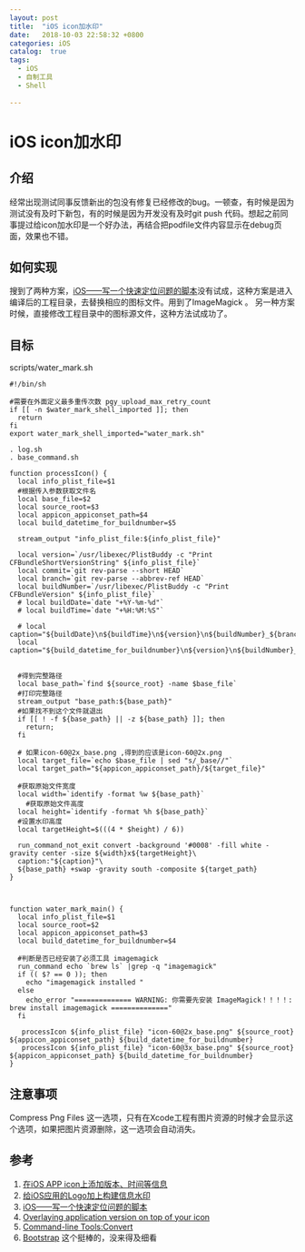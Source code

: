 ```yaml
---
layout: post
title:  "iOS icon加水印"
date:   2018-10-03 22:58:32 +0800
categories: iOS
catalog:  true
tags:
  - iOS 
  - 自制工具
  - Shell
 
---
```




# iOS icon加水印

## 介绍
经常出现测试同事反馈新出的包没有修复已经修改的bug。一顿查，有时候是因为测试没有及时下新包，有的时候是因为开发没有及时git push 代码。想起之前同事提过给icon加水印是一个好办法，再结合把podfile文件内容显示在debug页面，效果也不错。

## 如何实现
搜到了两种方案，[iOS——写一个快速定位问题的脚本](http://zhoulingyu.com/2017/04/04/iOS——写一个快速定位问题的脚本/#more)没有试成，这种方案是进入编译后的工程目录，去替换相应的图标文件。用到了ImageMagick 。
另一种方案时候，直接修改工程目录中的图标源文件，这种方法试成功了。


## 目标
scripts/water_mark.sh

~~~shell
#!/bin/sh

#需要在外面定义最多重传次数 pgy_upload_max_retry_count
if [[ -n $water_mark_shell_imported ]]; then
  return
fi
export water_mark_shell_imported="water_mark.sh"

. log.sh
. base_command.sh

function processIcon() {
  local info_plist_file=$1
  #根据传入参数获取文件名
  local base_file=$2
  local source_root=$3
  local appicon_appiconset_path=$4
  local build_datetime_for_buildnumber=$5

  stream_output "info_plist_file:${info_plist_file}"

  local version=`/usr/libexec/PlistBuddy -c "Print CFBundleShortVersionString" ${info_plist_file}`
  local commit=`git rev-parse --short HEAD`
  local branch=`git rev-parse --abbrev-ref HEAD`
  local buildNumber=`/usr/libexec/PlistBuddy -c "Print CFBundleVersion" ${info_plist_file}`
  # local buildDate=`date "+%Y-%m-%d"`
  # local buildTime=`date "+%H:%M:%S"`

  # local caption="${buildDate}\n${buildTime}\n${version}\n${buildNumber}_${branch}\n${commit}"
  local caption="${build_datetime_for_buildnumber}\n${version}\n${buildNumber}_${branch}\n${commit}"


  #得到完整路径
  local base_path=`find ${source_root} -name $base_file`
  #打印完整路径
  stream_output "base_path:${base_path}"
  #如果找不到这个文件就退出
  if [[ ! -f ${base_path} || -z ${base_path} ]]; then
    return;
  fi

  # 如果icon-60@2x_base.png ,得到的应该是icon-60@2x.png
  local target_file=`echo $base_file | sed "s/_base//"`
  local target_path="${appicon_appiconset_path}/${target_file}"

  #获取原始文件宽度
  local width=`identify -format %w ${base_path}`
    #获取原始文件高度
  local height=`identify -format %h ${base_path}`
  #设置水印高度
  local targetHeight=$(((4 * $height) / 6))

  run_command_not_exit convert -background '#0008' -fill white -gravity center -size ${width}x${targetHeight}\
  caption:"${caption}"\
  ${base_path} +swap -gravity south -composite ${target_path}
}



function water_mark_main() {
  local info_plist_file=$1
  local source_root=$2
  local appicon_appiconset_path=$3
  local build_datetime_for_buildnumber=$4

  #判断是否已经安装了必须工具 imagemagick
  run_command echo `brew ls` |grep -q "imagemagick"
  if (( $? == 0 )); then
    echo "imagemagick installed "
  else
    echo_error "============== WARNING: 你需要先安装 ImageMagick！！！！: brew install imagemagick =============="
  fi

   processIcon ${info_plist_file} "icon-60@2x_base.png" ${source_root} ${appicon_appiconset_path} ${build_datetime_for_buildnumber}
   processIcon ${info_plist_file} "icon-60@3x_base.png" ${source_root} ${appicon_appiconset_path} ${build_datetime_for_buildnumber}
}

~~~



## 注意事项

Compress Png Files 这一选项，只有在Xcode工程有图片资源的时候才会显示这个选项，如果把图片资源删除，这一选项会自动消失。

## 参考

1. [在iOS APP icon上添加版本、时间等信息](https://www.jianshu.com/p/df21c51668f1)
2. [给iOS应用的Logo加上构建信息水印](https://juejin.im/post/5a32120f51882575d42f6609)
3. [iOS——写一个快速定位问题的脚本](http://zhoulingyu.com/2017/04/04/iOS——写一个快速定位问题的脚本/#more)
4. [Overlaying application version on top of your icon](http://merowing.info/2013/03/overlaying-application-version-on-top-of-your-icon/)
5. [Command-line Tools:Convert](http://www.imagemagick.org/script/convert.php)
6. [Bootstrap](https://github.com/krzysztofzablocki/Bootstrap) 这个挺棒的，没来得及细看


